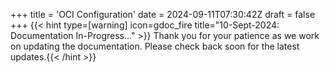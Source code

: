 +++
title = 'OCI Configuration'
date = 2024-09-11T07:30:42Z
draft = false
+++
{{< hint type=[warning] icon=gdoc_fire title="10-Sept-2024: Documentation In-Progress..." >}}
Thank you for your patience as we work on updating the documentation. Please check back soon for the latest updates.{{< /hint >}}